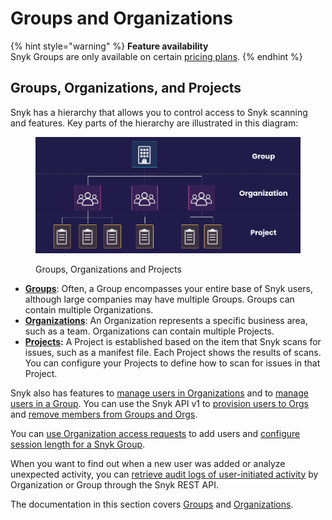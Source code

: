 # Groups and Organizations

{% hint style="warning" %}
**Feature availability**\
Snyk Groups are only available on certain [pricing plans](https://snyk.io/plans/).
{% endhint %}

## Groups, Organizations, and Projects

Snyk has a hierarchy that allows you to control access to Snyk scanning and features. Key parts of the hierarchy are illustrated in this diagram:

<figure><img src="../../.gitbook/assets/image (1) (1) (1) (2).png" alt="Groups, Organizations and Projects"><figcaption><p>Groups, Organizations and Projects</p></figcaption></figure>

* [**Groups**](groups/): Often, a Group encompasses your entire base of Snyk users, although large companies may have multiple Groups. Groups can contain multiple Organizations.
* [**Organizations**](organizations/): An Organization represents a specific business area, such as a team. Organizations can contain multiple Projects.
* [**Projects**](../snyk-projects/)**:** A Project is established based on the item that Snyk scans for issues, such as a manifest file. Each Project shows the results of scans. You can configure your Projects to define how to scan for issues in that Project.

Snyk also has features to [manage users in Organizations](organizations/manage-users-in-organizations.md) and to [manage users in a Group](groups/manage-users-in-a-group.md). You can use the Snyk API v1 to [provision users to Orgs](../user-management-with-the-snyk-api/provision-users-to-organizations-using-the-v1-api.md) and [remove members from Groups and Orgs](../user-management-with-the-snyk-api/remove-members-from-groups-and-orgs-using-the-api.md).

You can [use Organization access requests](organizations/requests-for-access-to-an-organization.md) to add users and [configure session length for a Snyk Group](groups/configure-session-length-for-a-snyk-group.md).

When you want to find out when a new user was added or analyze unexpected activity, you can [retrieve audit logs of user-initiated activity](../user-management-with-the-snyk-api/retrieve-audit-logs-of-user-initiated-activity-by-api-for-an-org-or-group.md) by Organization or Group through the Snyk REST API.

The documentation in this section covers [Groups](groups/) and [Organizations](organizations/).

##
